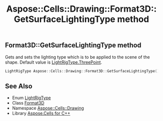 ﻿---
title: Aspose::Cells::Drawing::Format3D::GetSurfaceLightingType method
linktitle: GetSurfaceLightingType
second_title: Aspose.Cells for C++ API Reference
description: 'Aspose::Cells::Drawing::Format3D::GetSurfaceLightingType method. Gets and sets the lighting type which is to be applied to the scene of the shape. Default value is LightRigType.ThreePoint in C++.'
type: docs
weight: 1000
url: /cpp/aspose.cells.drawing/format3d/getsurfacelightingtype/
---
## Format3D::GetSurfaceLightingType method


Gets and sets the lighting type which is to be applied to the scene of the shape. Default value is [LightRigType.ThreePoint](../../lightrigtype/).

```cpp
LightRigType Aspose::Cells::Drawing::Format3D::GetSurfaceLightingType()
```

## See Also

* Enum [LightRigType](../../lightrigtype/)
* Class [Format3D](../)
* Namespace [Aspose::Cells::Drawing](../../)
* Library [Aspose.Cells for C++](../../../)
